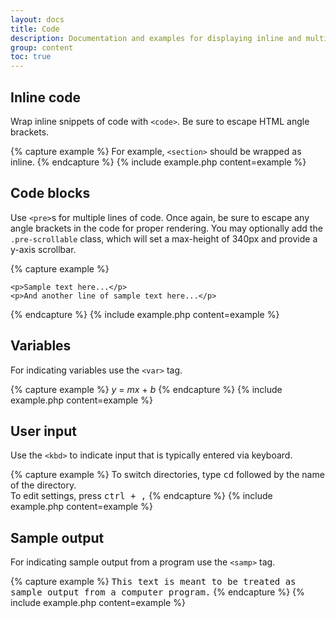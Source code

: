 ```yaml
---
layout: docs
title: Code
description: Documentation and examples for displaying inline and multiline blocks of code with Bootstrap.
group: content
toc: true
---
```


## Inline code

Wrap inline snippets of code with `<code>`. Be sure to escape HTML angle brackets.

{% capture example %}
For example, <code>&lt;section&gt;</code> should be wrapped as inline.
{% endcapture %}
{% include example.php content=example %}

## Code blocks

Use `<pre>`s for multiple lines of code. Once again, be sure to escape any angle brackets in the code for proper rendering. You may optionally add the `.pre-scrollable` class, which will set a max-height of 340px and provide a y-axis scrollbar.

{% capture example %}
<pre><code>&lt;p&gt;Sample text here...&lt;/p&gt;
&lt;p&gt;And another line of sample text here...&lt;/p&gt;
</code></pre>
{% endcapture %}
{% include example.php content=example %}

## Variables

For indicating variables use the `<var>` tag.

{% capture example %}
<var>y</var> = <var>m</var><var>x</var> + <var>b</var>
{% endcapture %}
{% include example.php content=example %}

## User input

Use the `<kbd>` to indicate input that is typically entered via keyboard.

{% capture example %}
To switch directories, type <kbd>cd</kbd> followed by the name of the directory.<br>
To edit settings, press <kbd><kbd>ctrl</kbd> + <kbd>,</kbd></kbd>
{% endcapture %}
{% include example.php content=example %}

## Sample output

For indicating sample output from a program use the `<samp>` tag.

{% capture example %}
<samp>This text is meant to be treated as sample output from a computer program.</samp>
{% endcapture %}
{% include example.php content=example %}
